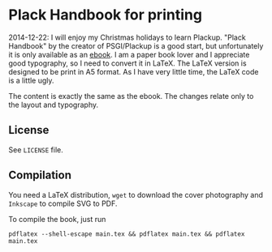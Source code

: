# Plack Handbook for printing

2014-12-22: I will enjoy my Christmas holidays to learn Plackup. 
"Plack Handbook" by the creator of PSGI/Plackup is a good start, but unfortunately it is only available as an [ebook](http://handbook.plackperl.org/). 
I am a paper book lover and I appreciate good typography, so I need to convert it in LaTeX.
The LaTeX version is designed to be print in A5 format. 
As I have very little time, the LaTeX code is a little ugly.

The content is exactly the same as the ebook. 
The changes relate only to the layout and typography.

## License

See `LICENSE` file.

## Compilation

You need a LaTeX distribution, `wget` to download the cover photography and `Inkscape` to compile SVG to PDF.

To compile the book, just run

    pdflatex --shell-escape main.tex && pdflatex main.tex && pdflatex main.tex

